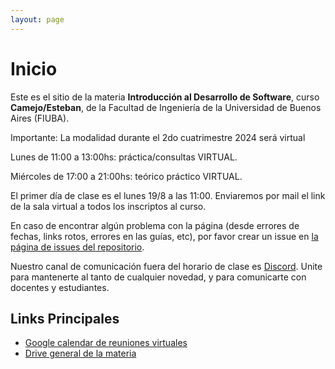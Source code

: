 ```yaml
---
layout: page
---
```


# Inicio

Este es el sitio de la materia **Introducción al Desarrollo de Software**, curso **Camejo/Esteban**, de la Facultad de Ingeniería de la Universidad de Buenos Aires (FIUBA).

Importante: La modalidad durante el 2do cuatrimestre 2024 será virtual

Lunes de 11:00 a 13:00hs: práctica/consultas VIRTUAL.

Miércoles de 17:00 a 21:00hs: teórico práctico VIRTUAL.

El primer día de clase es el lunes 19/8 a las 11:00. Enviaremos por mail el link de la sala virtual a todos los inscriptos al curso.


En caso de encontrar algún problema con la página (desde errores de fechas, links rotos, errores en las guías, etc), por favor crear un issue en [la página de issues del repositorio]({{site.github.repository_url}}/issues).

Nuestro canal de comunicación fuera del horario de clase es [Discord](https://discord.gg/x2g68GkRJP). Unite para mantenerte al tanto de cualquier novedad, y para comunicarte con docentes y estudiantes.

## Links Principales

* [Google calendar de reuniones virtuales]({{site.data.links.calendario}})
* [Drive general de la materia]({{site.data.links.drive}})
<!-- * [Formulario de inscripción de grupos (para el TP2)]({{site.data.links.formulario_grupos}}) -->


